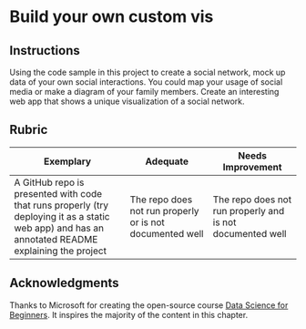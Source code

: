 # Build your own custom vis

## Instructions

Using the code sample in this project to create a social network, mock up data of your own social interactions. You could map your usage of social media or make a diagram of your family members. Create an interesting web app that shows a unique visualization of a social network.

## Rubric

Exemplary | Adequate | Needs Improvement
--- | --- | -- |
A GitHub repo is presented with code that runs properly (try deploying it as a static web app) and has an annotated README explaining the project | The repo does not run properly or is not documented well | The repo does not run properly and is not documented well

## Acknowledgments

Thanks to Microsoft for creating the open-source course [Data Science for Beginners](https://github.com/microsoft/Data-Science-For-Beginners). It inspires the majority of the content in this chapter.